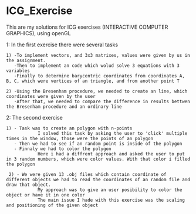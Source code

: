 # ICG_Exercise

This are my solutions for ICG exercises (INTERACTIVE COMPUTER GRAPHICS), using openGL

1: In the first exercise there were several tasks
    
    1) -To implement vectors, and 3x3 matrixes, values were given by us in the assignment.
       -Then to implement an code which wolud solve 3 equations with 3 variables
       -Finally to determine barycentric coordinates from coordinates A, B, C, which were vertices of an triangle, and from another point T
     
    2) -Using the Bresenham procedure, we needed to create an line, which coordinates were given by the user
       -After that, we needed to compare the difference in results bettwen the Bresenham procedure and an ordinary line
     
2: The second exercise 
    
    1) - Task was to create an polygon with n-points 
                I solved this task by asking the user to 'click' multiple times in the window, those were the points of an polygon
       - Then we had to see if an random point is inside of the polygon
       - Finnaly we had to color the polygon
                Here i had a diffrent approach and asked the user to put in 3 random numbers, which were color values. With that color i filled the polygon
            
     2) - We were given 13 .obj files which contain coordinate of different objects we had to read the coordinates of an random file and draw that object. 
                My approach was to give an user posibility to color the object or have it in one color
                The main issue I hade with this exercise was the scaling and positioning of the given object
            
